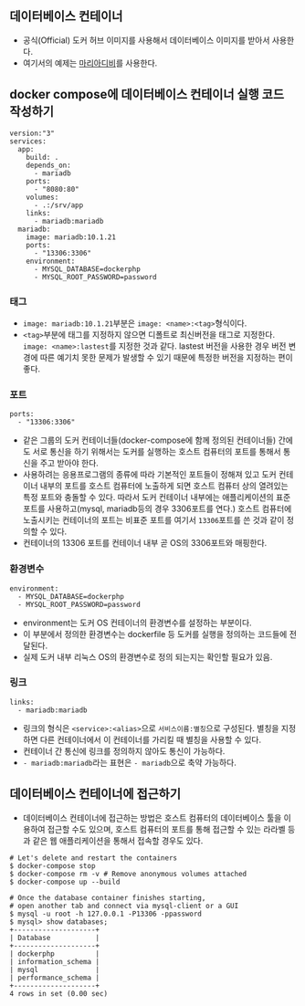 ## 데이터베이스 컨테이너
- 공식(Official) 도커 허브 이미지를 사용해서 데이터베이스 이미지를 받아서 사용한다.
- 여기서의 예제는 [마리아디비](https://hub.docker.com/_/mariadb/)를 사용한다.

## docker compose에 데이터베이스 컨테이너 실행 코드 작성하기
```
version:"3" 
services:
  app:
    build: .
    depends_on:
      - mariadb
    ports:
      - "8080:80"
    volumes:
      - .:/srv/app
    links:
      - mariadb:mariadb
  mariadb:
    image: mariadb:10.1.21
    ports:
      - "13306:3306"
    environment:
      - MYSQL_DATABASE=dockerphp
      - MYSQL_ROOT_PASSWORD=password
```

### 태그
- `image: mariadb:10.1.21`부분은 `image: <name>:<tag>`형식이다.
- `<tag>`부분에 태그를 지정하지 않으면 디폴트로 최신버전을 태그로 지정한다. `image: <name>:lastest`를 지정한 것과 같다. lastest 버전을 사용한 경우 버전 변경에 따른 예기치 못한 문제가 발생할 수 있기 때문에 특정한 버전을 지정하는 편이 좋다.

### 포트
```
ports:
  - "13306:3306"
```
- 같은 그룹의 도커 컨테이너들(docker-compose에 함께 정의된 컨테이너들) 간에도 서로 통신을 하기 위해서는 도커를 실행하는 호스트 컴퓨터의 포트를 통해서 통신을 주고 받아야 한다.
- 사용하려는 응용프로그램의 종류에 따라 기본적인 포트들이 정해져 있고 도커 컨테이너 내부의 포트를 호스트 컴퓨터에 노출하게 되면 호스트 컴퓨터 상의 열려있는 특정 포트와 충돌할 수 있다. 따라서 도커 컨테이너 내부에는 애플리케이션의 표준 포트를 사용하고(mysql, mariadb등의 경우 3306포트를 연다.) 호스트 컴퓨터에 노출시키는 컨테이너의 포트는 비표준 포트를 여기서 `13306`포트를 쓴 것과 같이 정의할 수 있다.
- 컨테이너의 13306 포트를 컨테이너 내부 곧 OS의 3306포트와 매핑한다.

### 환경변수
```
environment:
  - MYSQL_DATABASE=dockerphp
  - MYSQL_ROOT_PASSWORD=password
```
- environment는 도커 OS 컨테이너의 환경변수를 설정하는 부분이다.
- 이 부분에서 정의한 환경변수는 dockerfile 등 도커를 실행을 정의하는 코드들에 전달된다.
- 실제 도커 내부 리눅스 OS의 환경변수로 정의 되는지는 확인할 필요가 있음.

### 링크
```
links:
  - mariadb:mariadb
```
- 링크의 형식은 `<service>:<alias>`으로 `서비스이름:별칭`으로 구성된다. 별칭을 지정하면 다른 컨테이너에서 이 컨테이너를 가리킬 때 별칭을 사용할 수 있다.
- 컨테이너 간 통신에 링크를 정의하지 않아도 통신이 가능하다. 
- `- mariadb:mariadb`라는 표현은 `- mariadb`으로 축약 가능하다.


## 데이터베이스 컨테이너에 접근하기
- 데이터베이스 컨테이너에 접근하는 방법은 호스트 컴퓨터의 데이터베이스 툴을 이용하여 접근할 수도 있으며, 호스트 컴퓨터의 포트를 통해 접근할 수 있는 라라벨 등과 같은 웹 애플리케이션을 통해서 접속할 경우도 있다.

```
# Let's delete and restart the containers
$ docker-compose stop
$ docker-compose rm -v # Remove anonymous volumes attached
$ docker-compose up --build
```

```
# Once the database container finishes starting,
# open another tab and connect via mysql-client or a GUI
$ mysql -u root -h 127.0.0.1 -P13306 -ppassword
$ mysql> show databases;
+--------------------+
| Database           |
+--------------------+
| dockerphp          |
| information_schema |
| mysql              |
| performance_schema |
+--------------------+
4 rows in set (0.00 sec)
```

